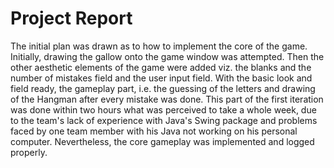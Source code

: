 Project Report
==============

The initial plan was drawn as to how to implement the core of the game. Initially, drawing the gallow onto the game window was attempted. Then the other aesthetic elements of the game were added viz. the blanks and the number of mistakes field and the user input field. With the basic look and field ready, the gameplay part, i.e. the guessing of the letters and drawing of the Hangman after every mistake was done. This part of the first iteration was done within two hours what was perceived to take a whole week, due to the team's lack of experience with Java's Swing package and problems faced by one team member with his Java not working on his personal computer. Nevertheless, the core gameplay was implemented and logged properly.
